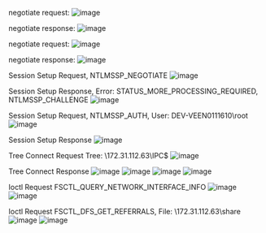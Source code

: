 
negotiate request:
![image](https://github.com/hit1943/stor.github.io/assets/8295453/27d95a00-a550-460d-8b5b-17c1c3460405)

negotiate response:
![image](https://github.com/hit1943/stor.github.io/assets/8295453/cb5f6caa-5a93-48df-b984-a85149f8f9a5)

negotiate request:
![image](https://github.com/hit1943/stor.github.io/assets/8295453/f1dc8a78-7d6d-4c0a-8f5e-f278feb86883)

negotiate response:
![image](https://github.com/hit1943/stor.github.io/assets/8295453/3d724ef3-cda4-4289-bf04-294182e007e1)

Session Setup Request, NTLMSSP_NEGOTIATE
![image](https://github.com/hit1943/stor.github.io/assets/8295453/4fdeb454-d797-49aa-8394-65ac4d2d4420)

Session Setup Response, Error: STATUS_MORE_PROCESSING_REQUIRED, NTLMSSP_CHALLENGE
![image](https://github.com/hit1943/stor.github.io/assets/8295453/dff4738b-b419-4c7f-9081-f4489adc9d6f)

Session Setup Request, NTLMSSP_AUTH, User: DEV-VEEN0111610\root
![image](https://github.com/hit1943/stor.github.io/assets/8295453/ad68b60b-6d11-489c-9393-476322bcbf3c)

Session Setup Response
![image](https://github.com/hit1943/stor.github.io/assets/8295453/b5da24f4-7cd5-4700-bfb7-4796fc6dbabc)

Tree Connect Request Tree: \\172.31.112.63\IPC$
![image](https://github.com/hit1943/stor.github.io/assets/8295453/30aac3da-b1e6-4eab-a9de-5e962ad885d1)

Tree Connect Response
![image](https://github.com/hit1943/stor.github.io/assets/8295453/bdc3ea90-d931-44ed-9f6c-34cc43923c7c)
![image](https://github.com/hit1943/stor.github.io/assets/8295453/7cd9d6b9-454e-4e84-aa23-72563873defe)
![image](https://github.com/hit1943/stor.github.io/assets/8295453/d8a56dc1-e9b3-4740-bdac-712b8219093e)
![image](https://github.com/hit1943/stor.github.io/assets/8295453/c36866d9-2a35-43d5-ba26-dcb50b3a03cb)

Ioctl Request FSCTL_QUERY_NETWORK_INTERFACE_INFO
![image](https://github.com/hit1943/stor.github.io/assets/8295453/5c3f63f2-68ca-4d94-9411-0cb0770ebcb5)
![image](https://github.com/hit1943/stor.github.io/assets/8295453/dd7d28a4-c1f9-4eeb-a6b5-b147c53d42df)

Ioctl Request FSCTL_DFS_GET_REFERRALS, File: \172.31.112.63\share
![image](https://github.com/hit1943/stor.github.io/assets/8295453/0eaad635-188a-458f-b44c-9ca6a493a533)
![image](https://github.com/hit1943/stor.github.io/assets/8295453/00a0a5dd-dd0e-4caa-a570-b79ec21b1eb0)




